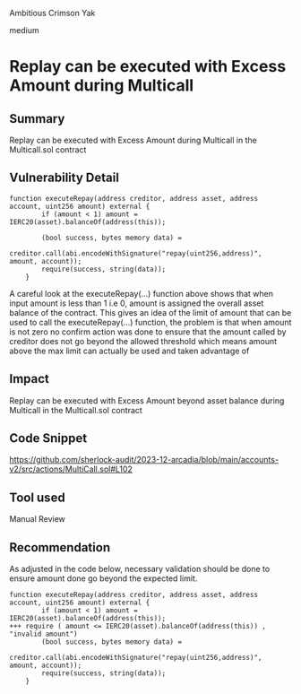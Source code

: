 Ambitious Crimson Yak

medium

# Replay can be executed with Excess Amount during Multicall

## Summary
Replay can be executed with Excess Amount during Multicall in the Multicall.sol contract
## Vulnerability Detail
```solidity
function executeRepay(address creditor, address asset, address account, uint256 amount) external {
        if (amount < 1) amount = IERC20(asset).balanceOf(address(this));

        (bool success, bytes memory data) =
            creditor.call(abi.encodeWithSignature("repay(uint256,address)", amount, account));
        require(success, string(data));
    }
```
A careful look at the executeRepay(...) function above shows that when input amount is less than 1 i.e 0, amount is assigned the overall asset balance of the contract. This gives an idea of the limit of amount that can be used to call the executeRepay(...) function, the problem is that when amount is not zero no confirm action was done to ensure that the amount called by creditor does not go beyond the allowed threshold which means amount above the max limit can actually be used and taken advantage of
## Impact
Replay can be executed with Excess Amount beyond asset balance during Multicall in the Multicall.sol contract
## Code Snippet
https://github.com/sherlock-audit/2023-12-arcadia/blob/main/accounts-v2/src/actions/MultiCall.sol#L102
## Tool used

Manual Review

## Recommendation
As adjusted in the code below, necessary validation should be done to ensure amount done go beyond the expected limit. 
```solidity
function executeRepay(address creditor, address asset, address account, uint256 amount) external {
        if (amount < 1) amount = IERC20(asset).balanceOf(address(this));
+++ require ( amount <= IERC20(asset).balanceOf(address(this)) , "invalid amount") 
        (bool success, bytes memory data) =
            creditor.call(abi.encodeWithSignature("repay(uint256,address)", amount, account));
        require(success, string(data));
    }
```